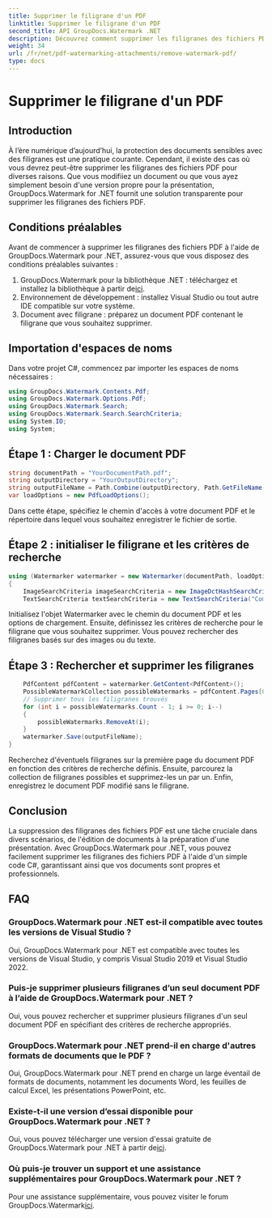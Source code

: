 ```yaml
---
title: Supprimer le filigrane d'un PDF
linktitle: Supprimer le filigrane d'un PDF
second_title: API GroupDocs.Watermark .NET
description: Découvrez comment supprimer les filigranes des fichiers PDF à l'aide de GroupDocs.Watermark pour .NET. Étapes simples pour l’édition professionnelle de documents.
weight: 34
url: /fr/net/pdf-watermarking-attachments/remove-watermark-pdf/
type: docs
---
```

# Supprimer le filigrane d'un PDF

## Introduction
À l’ère numérique d’aujourd’hui, la protection des documents sensibles avec des filigranes est une pratique courante. Cependant, il existe des cas où vous devrez peut-être supprimer les filigranes des fichiers PDF pour diverses raisons. Que vous modifiiez un document ou que vous ayez simplement besoin d'une version propre pour la présentation, GroupDocs.Watermark for .NET fournit une solution transparente pour supprimer les filigranes des fichiers PDF.
## Conditions préalables
Avant de commencer à supprimer les filigranes des fichiers PDF à l'aide de GroupDocs.Watermark pour .NET, assurez-vous que vous disposez des conditions préalables suivantes :
1.  GroupDocs.Watermark pour la bibliothèque .NET : téléchargez et installez la bibliothèque à partir de[ici](https://releases.groupdocs.com/Watermark/net/).
2. Environnement de développement : installez Visual Studio ou tout autre IDE compatible sur votre système.
3. Document avec filigrane : préparez un document PDF contenant le filigrane que vous souhaitez supprimer.

## Importation d'espaces de noms
Dans votre projet C#, commencez par importer les espaces de noms nécessaires :
```csharp
using GroupDocs.Watermark.Contents.Pdf;
using GroupDocs.Watermark.Options.Pdf;
using GroupDocs.Watermark.Search;
using GroupDocs.Watermark.Search.SearchCriteria;
using System.IO;
using System;
```
## Étape 1 : Charger le document PDF
```csharp
string documentPath = "YourDocumentPath.pdf";
string outputDirectory = "YourOutputDirectory";
string outputFileName = Path.Combine(outputDirectory, Path.GetFileName(documentPath));
var loadOptions = new PdfLoadOptions();
```
Dans cette étape, spécifiez le chemin d'accès à votre document PDF et le répertoire dans lequel vous souhaitez enregistrer le fichier de sortie.
## Étape 2 : initialiser le filigrane et les critères de recherche
```csharp
using (Watermarker watermarker = new Watermarker(documentPath, loadOptions))
{
    ImageSearchCriteria imageSearchCriteria = new ImageDctHashSearchCriteria(Constants.LogoPng);
    TextSearchCriteria textSearchCriteria = new TextSearchCriteria("Company Name");
```
Initialisez l'objet Watermarker avec le chemin du document PDF et les options de chargement. Ensuite, définissez les critères de recherche pour le filigrane que vous souhaitez supprimer. Vous pouvez rechercher des filigranes basés sur des images ou du texte.
## Étape 3 : Rechercher et supprimer les filigranes
```csharp
    PdfContent pdfContent = watermarker.GetContent<PdfContent>();
    PossibleWatermarkCollection possibleWatermarks = pdfContent.Pages[0].Search(imageSearchCriteria.Or(textSearchCriteria));
    // Supprimer tous les filigranes trouvés
    for (int i = possibleWatermarks.Count - 1; i >= 0; i--)
    {
        possibleWatermarks.RemoveAt(i);
    }
    watermarker.Save(outputFileName);
}
```
Recherchez d'éventuels filigranes sur la première page du document PDF en fonction des critères de recherche définis. Ensuite, parcourez la collection de filigranes possibles et supprimez-les un par un. Enfin, enregistrez le document PDF modifié sans le filigrane.

## Conclusion
La suppression des filigranes des fichiers PDF est une tâche cruciale dans divers scénarios, de l'édition de documents à la préparation d'une présentation. Avec GroupDocs.Watermark pour .NET, vous pouvez facilement supprimer les filigranes des fichiers PDF à l'aide d'un simple code C#, garantissant ainsi que vos documents sont propres et professionnels.
## FAQ
### GroupDocs.Watermark pour .NET est-il compatible avec toutes les versions de Visual Studio ?
Oui, GroupDocs.Watermark pour .NET est compatible avec toutes les versions de Visual Studio, y compris Visual Studio 2019 et Visual Studio 2022.
### Puis-je supprimer plusieurs filigranes d’un seul document PDF à l’aide de GroupDocs.Watermark pour .NET ?
Oui, vous pouvez rechercher et supprimer plusieurs filigranes d'un seul document PDF en spécifiant des critères de recherche appropriés.
### GroupDocs.Watermark pour .NET prend-il en charge d'autres formats de documents que le PDF ?
Oui, GroupDocs.Watermark pour .NET prend en charge un large éventail de formats de documents, notamment les documents Word, les feuilles de calcul Excel, les présentations PowerPoint, etc.
### Existe-t-il une version d’essai disponible pour GroupDocs.Watermark pour .NET ?
 Oui, vous pouvez télécharger une version d'essai gratuite de GroupDocs.Watermark pour .NET à partir de[ici](https://releases.groupdocs.com/).
### Où puis-je trouver un support et une assistance supplémentaires pour GroupDocs.Watermark pour .NET ?
 Pour une assistance supplémentaire, vous pouvez visiter le forum GroupDocs.Watermark[ici](https://forum.groupdocs.com/c/watermark/19).